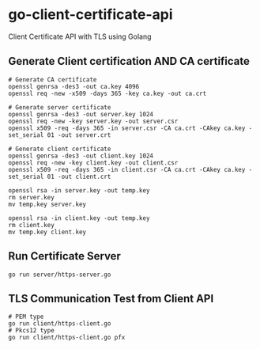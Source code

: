 # go-client-certificate-api
Client Certificate API with TLS using Golang


## Generate Client certification AND CA certificate
```
# Generate CA certificate
openssl genrsa -des3 -out ca.key 4096
openssl req -new -x509 -days 365 -key ca.key -out ca.crt

# Generate server certificate
openssl genrsa -des3 -out server.key 1024
openssl req -new -key server.key -out server.csr
openssl x509 -req -days 365 -in server.csr -CA ca.crt -CAkey ca.key -set_serial 01 -out server.crt

# Generate client certificate
openssl genrsa -des3 -out client.key 1024
openssl req -new -key client.key -out client.csr
openssl x509 -req -days 365 -in client.csr -CA ca.crt -CAkey ca.key -set_serial 01 -out client.crt

openssl rsa -in server.key -out temp.key
rm server.key
mv temp.key server.key

openssl rsa -in client.key -out temp.key
rm client.key
mv temp.key client.key
```

## Run Certificate Server
```
go run server/https-server.go
```

## TLS Communication Test from Client API
```
# PEM type
go run client/https-client.go 
# Pkcs12 type
go run client/https-client.go pfx
```

